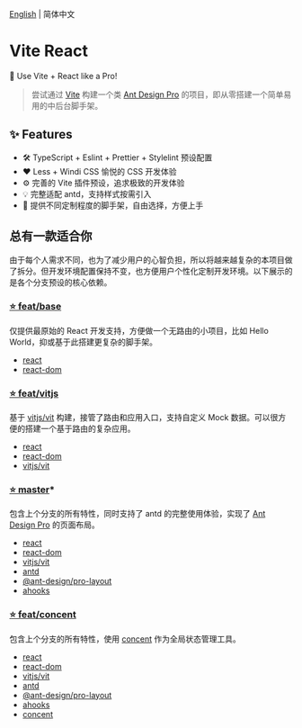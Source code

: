 [English](./README.md) | 简体中文

# Vite React

🚀 Use Vite + React like a Pro!

> 尝试通过 [Vite](https://github.com/vitejs/vite) 构建一个类 [Ant Design Pro](https://github.com/ant-design/ant-design-pro) 的项目，即从零搭建一个简单易用的中后台脚手架。

## ✨ Features

- 🛠 TypeScript + Eslint + Prettier + Stylelint 预设配置
- ❤️ Less + Windi CSS 愉悦的 CSS 开发体验
- ⚙️ 完善的 Vite 插件预设，追求极致的开发体验
- 💡 完整适配 antd，支持样式按需引入
- 💎 提供不同定制程度的脚手架，自由选择，方便上手

## 总有一款适合你

由于每个人需求不同，也为了减少用户的心智负担，所以将越来越复杂的本项目做了拆分。但开发环境配置保持不变，也方便用户个性化定制开发环境。以下展示的是各个分支预设的核心依赖。

### [⭐️ feat/base](https://github.com/yunsii/vite-react/tree/feat/base)

仅提供最原始的 React 开发支持，方便做一个无路由的小项目，比如 Hello World，抑或基于此搭建更复杂的脚手架。

- [react](https://github.com/facebook/react)
- [react-dom](https://github.com/facebook/react/blob/main/packages/react-dom/README.md)

### [⭐️ feat/vitjs](https://github.com/yunsii/vite-react/tree/feat/vitjs)

基于 [vitjs/vit](https://github.com/vitjs/vit) 构建，接管了路由和应用入口，支持自定义 Mock 数据。可以很方便的搭建一个基于路由的复杂应用。

- [react](https://github.com/facebook/react)
- [react-dom](https://github.com/facebook/react/blob/main/packages/react-dom/README.md)
- [vitjs/vit](https://github.com/vitjs/vit)

### [⭐️ master](https://github.com/yunsii/vite-react)\*

包含上个分支的所有特性，同时支持了 antd 的完整使用体验，实现了 [Ant Design Pro](https://github.com/ant-design/ant-design-pro) 的页面布局。

- [react](https://github.com/facebook/react)
- [react-dom](https://github.com/facebook/react/blob/main/packages/react-dom/README.md)
- [vitjs/vit](https://github.com/vitjs/vit)
- [antd](https://github.com/ant-design/ant-design)
- [@ant-design/pro-layout](https://procomponents.ant.design/components/layout)
- [ahooks](https://ahooks.js.org/hooks)

### [⭐️ feat/concent](https://github.com/yunsii/vite-react/tree/feat/concent)

包含上个分支的所有特性，使用 [concent](https://github.com/concentjs/concent) 作为全局状态管理工具。

- [react](https://github.com/facebook/react)
- [react-dom](https://github.com/facebook/react/blob/main/packages/react-dom/README.md)
- [vitjs/vit](https://github.com/vitjs/vit)
- [antd](https://github.com/ant-design/ant-design)
- [@ant-design/pro-layout](https://procomponents.ant.design/components/layout)
- [ahooks](https://ahooks.js.org/hooks)
- [concent](https://github.com/concentjs/concent)
